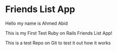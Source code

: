 # Friends List App 

Hello my name is Ahmed Abid

This is my First Test Ruby on Rails Friends List App!

This is a test Repo on Git to test it out how it works

